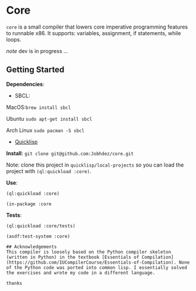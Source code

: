# Core


`core` is a small compiler that lowers core imperative programming features to runnable x86. It supports: variables, assignment, if statements, while loops.

*note* dev is in progress ...

## Getting Started
**Dependencies**: 
- SBCL: 

MacOS:`brew install sbcl`

Ubuntu `sudo apt-get install sbcl`

Arch Linux `sudo pacman -S sbcl`
- [Quicklisp](https://www.quicklisp.org/beta/)

**Install**:
`git clone git@github.com:Jobhdez/core.git`

Note: clone this project in `quicklisp/local-projects` so you can load the project with `(ql:quickload :core)`.

**Use**:
```
(ql:quickload :core)

(in-package :core
```
**Tests**:
```
(ql:quickload :core/tests)

(asdf:test-system :core)
```
```
## Acknowledgements
This compiler is loosely based on the Python compiler skeleton (written in Python) in the textbook [Essentials of Compilation](https://github.com/IUCompilerCourse/Essentials-of-Compilation). None of the Python code was ported into common lisp. I essentially solved the exercises and wrote my code in a different language.

thanks

